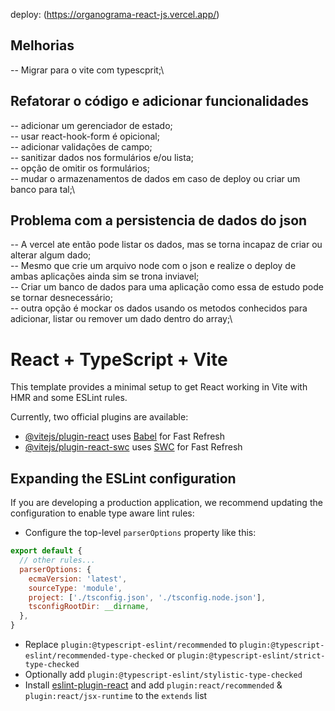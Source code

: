 deploy: (https://organograma-react-js.vercel.app/)


## Melhorias

-- Migrar para o vite com typescprit;\

## Refatorar o código e adicionar funcionalidades

-- adicionar um gerenciador de estado;\
-- usar react-hook-form é opicional;\
-- adicionar validações de campo;\
-- sanitizar dados nos formulários e/ou lista;\
-- opção de omitir os formulários;\
-- mudar o armazenamentos de dados em caso de deploy ou criar um banco para tal;\


## Problema com a persistencia de dados  do json
 -- A vercel ate então pode listar os dados, mas se torna incapaz de criar ou alterar algum dado;\
 -- Mesmo que crie um arquivo node com o json e realize o deploy de ambas aplicações ainda sim se trona inviavel;\
 -- Criar um banco de dados para uma aplicação como essa de estudo pode se tornar desnecessário;\
 -- outra opção é mockar os dados usando os metodos conhecidos para adicionar, listar ou remover um dado dentro do array;\


# React + TypeScript + Vite

This template provides a minimal setup to get React working in Vite with HMR and some ESLint rules.

Currently, two official plugins are available:

- [@vitejs/plugin-react](https://github.com/vitejs/vite-plugin-react/blob/main/packages/plugin-react/README.md) uses [Babel](https://babeljs.io/) for Fast Refresh
- [@vitejs/plugin-react-swc](https://github.com/vitejs/vite-plugin-react-swc) uses [SWC](https://swc.rs/) for Fast Refresh

## Expanding the ESLint configuration

If you are developing a production application, we recommend updating the configuration to enable type aware lint rules:

- Configure the top-level `parserOptions` property like this:

```js
export default {
  // other rules...
  parserOptions: {
    ecmaVersion: 'latest',
    sourceType: 'module',
    project: ['./tsconfig.json', './tsconfig.node.json'],
    tsconfigRootDir: __dirname,
  },
}
```

- Replace `plugin:@typescript-eslint/recommended` to `plugin:@typescript-eslint/recommended-type-checked` or `plugin:@typescript-eslint/strict-type-checked`
- Optionally add `plugin:@typescript-eslint/stylistic-type-checked`
- Install [eslint-plugin-react](https://github.com/jsx-eslint/eslint-plugin-react) and add `plugin:react/recommended` & `plugin:react/jsx-runtime` to the `extends` list
